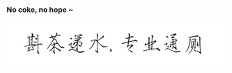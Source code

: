### No coke, no hope ~

![avatar](https://github.com/HadLongHair/HadLongHair/blob/master/media/zcds.PNG)


